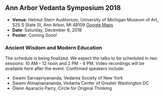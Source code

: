 ## Ann Arbor Vedanta Symposium 2018

* **Venue**: Helmut Stern Auditorium, University of Michigan Museum of Art, 525 S State St, Ann Arbor, MI 48109 [Google Maps](https://goo.gl/maps/V5kMxjVzjkn)
* **Date**: Saturday, December 8, 2018
* **Poster**: Coming Soon!

### Ancient Wisdom and Modern Education

The schedule is being finalized. We expect the talks to be scheduled in two sessions: 10 AM - 12 noon and 2 PM - 4 PM. Video recordings will be available here after the event. Confirmed speakers include:

- Swami Sarvapriyananda, Vedanta Society of New York
- Swami Atmajnanananda, Vedanta Center of Greater Washington DC
- Glenn Aparacio Parry, Circle for Original Thinking
